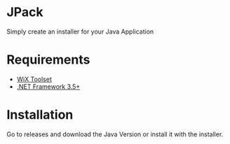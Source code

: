 # JPack
Simply create an installer for your Java Application

# Requirements

- [WiX Toolset](https://wixtoolset.org/)
- [.NET Framework 3.5+](https://www.microsoft.com/de-de/download/details.aspx?id=21)

# Installation

Go to releases and download the Java Version or install it with the installer.


